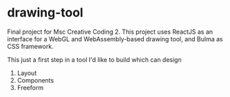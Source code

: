 # drawing-tool
Final project for Msc Creative Coding 2. This project uses ReactJS as an interface for a WebGL and WebAssembly-based drawing tool, and Bulma as CSS framework. 


This just a first step in a tool I'd like to build which can design
1) Layout
2) Components
3) Freeform

